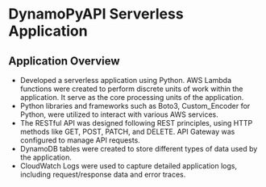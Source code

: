 # DynamoPyAPI Serverless Application

## Application Overview

* Developed a serverless application using Python. AWS Lambda functions were created to perform discrete units of work within the application. It serve as the core processing units of the application.
* Python libraries and frameworks such as Boto3, Custom_Encoder for Python, were utilized to interact with various AWS services.
* The RESTful API was designed following REST principles, using HTTP methods like GET, POST, PATCH, and DELETE. API Gateway was configured to manage API requests.
* DynamoDB tables were created to store different types of data used by the application.
* CloudWatch Logs were used to capture detailed application logs, including request/response data and error traces.
